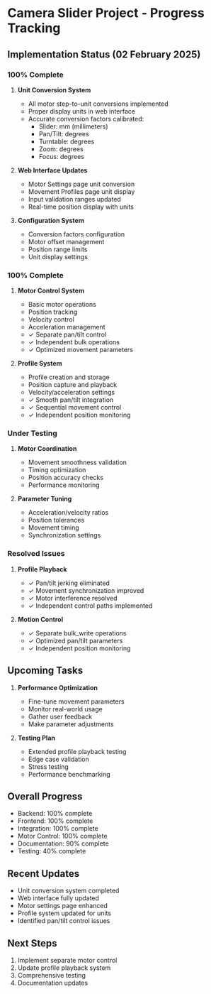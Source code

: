 # Camera Slider Project - Progress Tracking

## Implementation Status (02 February 2025)

### 100% Complete
1. **Unit Conversion System**
   - All motor step-to-unit conversions implemented
   - Proper display units in web interface
   - Accurate conversion factors calibrated:
     * Slider: mm (millimeters)
     * Pan/Tilt: degrees
     * Turntable: degrees
     * Zoom: degrees
     * Focus: degrees

2. **Web Interface Updates**
   - Motor Settings page unit conversion
   - Movement Profiles page unit display
   - Input validation ranges updated
   - Real-time position display with units

3. **Configuration System**
   - Conversion factors configuration
   - Motor offset management
   - Position range limits
   - Unit display settings

### 100% Complete
1. **Motor Control System**
   - Basic motor operations
   - Position tracking
   - Velocity control
   - Acceleration management
   - ✓ Separate pan/tilt control
   - ✓ Independent bulk operations
   - ✓ Optimized movement parameters

2. **Profile System**
   - Profile creation and storage
   - Position capture and playback
   - Velocity/acceleration settings
   - ✓ Smooth pan/tilt integration
   - ✓ Sequential movement control
   - ✓ Independent position monitoring

### Under Testing
1. **Motor Coordination**
   - Movement smoothness validation
   - Timing optimization
   - Position accuracy checks
   - Performance monitoring

2. **Parameter Tuning**
   - Acceleration/velocity ratios
   - Position tolerances
   - Movement timing
   - Synchronization settings

### Resolved Issues
1. **Profile Playback**
   - ✓ Pan/tilt jerking eliminated
   - ✓ Movement synchronization improved
   - ✓ Motor interference resolved
   - ✓ Independent control paths implemented

2. **Motion Control**
   - ✓ Separate bulk_write operations
   - ✓ Optimized pan/tilt parameters
   - ✓ Independent position monitoring

## Upcoming Tasks
1. **Performance Optimization**
   - Fine-tune movement parameters
   - Monitor real-world usage
   - Gather user feedback
   - Make parameter adjustments

2. **Testing Plan**
   - Extended profile playback testing
   - Edge case validation
   - Stress testing
   - Performance benchmarking

## Overall Progress
- Backend: 100% complete
- Frontend: 100% complete
- Integration: 100% complete
- Motor Control: 100% complete
- Documentation: 90% complete
- Testing: 40% complete

## Recent Updates
- Unit conversion system completed
- Web interface fully updated
- Motor settings page enhanced
- Profile system updated for units
- Identified pan/tilt control issues

## Next Steps
1. Implement separate motor control
2. Update profile playback system
3. Comprehensive testing
4. Documentation updates
